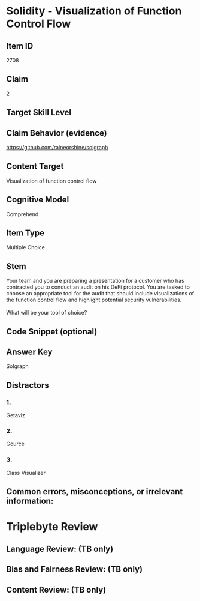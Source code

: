 # Solidity - Visualization of Function Control Flow

## Item ID
2708

## Claim
2

## Target Skill Level

## Claim Behavior (evidence)
https://github.com/raineorshine/solgraph

## Content Target
Visualization of function control flow

## Cognitive Model
Comprehend

## Item Type
Multiple Choice 

## Stem
Your team and you are preparing a presentation for a customer who has contracted you to conduct an audit on his DeFi protocol. You are tasked to choose an appropriate tool for the audit that should include visualizations of the function control flow and highlight potential security vulnerabilities.
<br><br>
What will be your tool of choice?

## Code Snippet (optional)

## Answer Key
Solgraph

## Distractors
### 1.
Getaviz

### 2.
Gource

### 3.
Class Visualizer

## Common errors, misconceptions, or irrelevant information:

# Triplebyte Review

## Language Review: (TB only)

## Bias and Fairness Review: (TB only)

## Content Review: (TB only)
